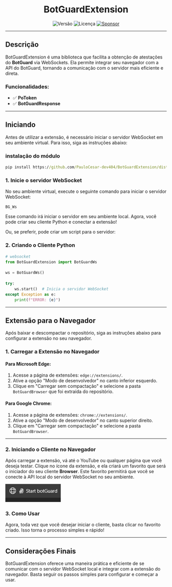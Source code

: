 <h1 style="text-align: center;">
  BotGuardExtension
</h1>

<p style="text-align: center;">
  <img src="https://img.shields.io/badge/version-1.0.0.0-orange" alt="Versão" />
  <img src="https://img.shields.io/badge/license-MIT-orange" alt="Licença" />
  <a href="https://paulocesar-dev404.github.io/me-apoiando-online/">
    <img src="https://img.shields.io/badge/💲Donate-yellow" alt="Sponsor" />
  </a>
</p>

---

## Descrição

BotGuardExtension é uma biblioteca que facilita a obtenção de atestações do **BotGuard** via WebSockets. Ela permite integrar seu navegador com a API do BotGuard, tornando a comunicação com o servidor mais eficiente e direta.

### Funcionalidades:

- ✅ **PoToken**  
- ✅ **BotGuardResponse**  

---

## Iniciando

Antes de utilizar a extensão, é necessário iniciar o servidor WebSocket em seu ambiente virtual. Para isso, siga as instruções abaixo:
### instalação do módulo

```cmd
pip install https://github.com/PauloCesar-dev404/BotGuardExtension/dist/botguardextension-1.0.0.0-py3-none-any.whl
```



### 1. Inicie o servidor WebSocket

No seu ambiente virtual, execute o seguinte comando para iniciar o servidor WebSocket:

```commandline
BG_Ws
```

Esse comando irá iniciar o servidor em seu ambiente local. Agora, você pode criar seu cliente Python e conectar a extensão!

Ou, se preferir, pode criar um script para o servidor:

### 2. Criando o Cliente Python

```python
# websocket
from BotGuardExtension import BotGuardWs

ws = BotGuardWs()

try:
    ws.start()  # Inicia o servidor WebSocket
except Exception as e:
    print(f"ERROR: {e}")
```

---

## Extensão para o Navegador

Após baixar e descompactar o repositório, siga as instruções abaixo para configurar a extensão no seu navegador.

### 1. Carregar a Extensão no Navegador

#### Para Microsoft Edge:

1. Acesse a página de extensões: `edge://extensions/`.
2. Ative a opção "Modo de desenvolvedor" no canto inferior esquerdo.
3. Clique em "Carregar sem compactação" e selecione a pasta `BotGuardBrowser` que foi extraída do repositório.

#### Para Google Chrome:

1. Acesse a página de extensões: `chrome://extensions/`.
2. Ative a opção "Modo de desenvolvedor" no canto superior direito.
3. Clique em "Carregar sem compactação" e selecione a pasta `BotGuardBrowser`.

---

### 2. Iniciando o Cliente no Navegador

Após carregar a extensão, vá até o YouTube ou qualquer página que você deseja testar. Clique no ícone da extensão, e ela criará um favorito que será o iniciador do seu cliente **Browser**. Este favorito permitirá que você se conecte à API local do servidor WebSocket no seu ambiente.

![Favorito criado](assests/icon_fixed.png)

### 3. Como Usar

Agora, toda vez que você desejar iniciar o cliente, basta clicar no favorito criado. Isso torna o processo simples e rápido!

---

## Considerações Finais

BotGuardExtension oferece uma maneira prática e eficiente de se comunicar com o servidor WebSocket local e integrar com a extensão do navegador. Basta seguir os passos simples para configurar e começar a usar.

